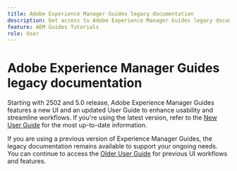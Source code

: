 ```yaml
---
title: Adobe Experience Manager Guides legacy documentation
description: Get access to Adobe Experience Manager Guides legacy documentation. 
feature: AEM Guides Tutorials
role: User
---
```

# Adobe Experience Manager Guides legacy documentation

Starting with 2502 and 5.0 release, Adobe Experience Manager Guides features a new UI and an updated User Guide to enhance usability and streamline workflows. If you're using the latest version, refer to the [New User Guide](../product-guide/user-guide/intro.md) for the most up-to-date information.

If you are using a previous version of Experience Manager Guides, the legacy documentation remains available to support your ongoing needs. You can continue to access the [Older User Guide](../legacy-product-guide/user-guide/intro-legacy.md) for previous UI workflows and features. 

